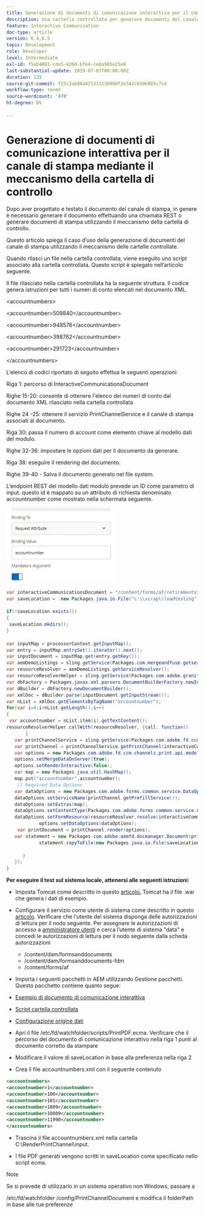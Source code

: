 ```yaml
---
title: Generazione di documenti di comunicazione interattiva per il canale di stampa mediante il meccanismo della cartella di controllo
description: Usa cartella controllata per generare documenti del canale di stampa
feature: Interactive Communication
doc-type: article
version: 6.4,6.5
topic: Development
role: Developer
level: Intermediate
exl-id: f5ab4801-cde5-426d-bfe4-ce0a985e25e8
last-substantial-update: 2019-07-07T00:00:00Z
duration: 135
source-git-commit: f23c2ab86d42531113690df2e342c65060b5c7cd
workflow-type: tm+mt
source-wordcount: '478'
ht-degree: 0%

---
```


# Generazione di documenti di comunicazione interattiva per il canale di stampa mediante il meccanismo della cartella di controllo

Dopo aver progettato e testato il documento del canale di stampa, in genere è necessario generare il documento effettuando una chiamata REST o generare documenti di stampa utilizzando il meccanismo della cartella di controllo.

Questo articolo spiega il caso d’uso della generazione di documenti del canale di stampa utilizzando il meccanismo delle cartelle controllate.

Quando rilasci un file nella cartella controllata, viene eseguito uno script associato alla cartella controllata. Questo script è spiegato nell’articolo seguente.

Il file rilasciato nella cartella controllata ha la seguente struttura. Il codice genera istruzioni per tutti i numeri di conto elencati nel documento XML.

&lt;accountnumbers>

&lt;accountnumber>509840&lt;/accountnumber>

&lt;accountnumber>948576&lt;/accountnumber>

&lt;accountnumber>398762&lt;/accountnumber>

&lt;accountnumber>291723&lt;/accountnumber>

&lt;/accountnumbers>

L’elenco di codici riportato di seguito effettua le seguenti operazioni:

Riga 1: percorso di InteractiveCommunicationsDocument

Righe 15-20: consente di ottenere l&#39;elenco dei numeri di conto dal documento XML rilasciato nella cartella controllata

Righe 24 -25: ottenere il servizio PrintChannelService e il canale di stampa associati al documento.

Riga 30: passa il numero di account come elemento chiave al modello dati del modulo.

Righe 32-36: impostare le opzioni dati per il documento da generare.

Riga 38: eseguire il rendering del documento.

Righe 39-40 - Salva il documento generato nel file system.

L’endpoint REST del modello dati modulo prevede un ID come parametro di input. questo id è mappato su un attributo di richiesta denominato accountnumber come mostrato nella schermata seguente.

![requestattribute](assets/requestattributeprintchannel.gif)

```java
var interactiveCommunicationsDocument = "/content/forms/af/retirementstatementprint/channels/print/";
var saveLocation =  new Packages.java.io.File("c:\\scrap\\loadtesting");

if(!saveLocation.exists())
{
 saveLocation.mkdirs();
}

var inputMap = processorContext.getInputMap();
var entry = inputMap.entrySet().iterator().next();
var inputDocument = inputMap.get(entry.getKey());
var aemDemoListings = sling.getService(Packages.com.mergeandfuse.getserviceuserresolver.GetResolver);
var resourceResolver = aemDemoListings.getServiceResolver();
var resourceResolverHelper = sling.getService(Packages.com.adobe.granite.resourceresolverhelper.ResourceResolverHelper);
var dbFactory = Packages.javax.xml.parsers.DocumentBuilderFactory.newInstance();
var dBuilder = dbFactory.newDocumentBuilder();
var xmlDoc = dBuilder.parse(inputDocument.getInputStream());
var nList = xmlDoc.getElementsByTagName("accountnumber");
for(var i=0;i<nList.getLength();i++)
{
 var accountnumber = nList.item(i).getTextContent();
resourceResolverHelper.callWith(resourceResolver, {call: function()
       {
   var printChannelService = sling.getService(Packages.com.adobe.fd.ccm.channels.print.api.service.PrintChannelService);
   var printChannel = printChannelService.getPrintChannel(interactiveCommunicationsDocument);
   var options = new Packages.com.adobe.fd.ccm.channels.print.api.model.PrintChannelRenderOptions();
   options.setMergeDataOnServer(true);
   options.setRenderInteractive(false);
   var map = new Packages.java.util.HashMap();
   map.put("accountnumber",accountnumber);
    // Required Data Options
   var dataOptions = new Packages.com.adobe.forms.common.service.DataOptions(); 
   dataOptions.setServiceName(printChannel.getPrefillService()); 
   dataOptions.setExtras(map); 
   dataOptions.setContentType(Packages.com.adobe.forms.common.service.ContentType.JSON);
   dataOptions.setFormResource(resourceResolver.resolve(interactiveCommunicationsDocument));
            options.setDataOptions(dataOptions); 
    var printDocument = printChannel.render(options);
   var statement = new Packages.com.adobe.aemfd.docmanager.Document(printDocument.getInputStream());
            statement.copyToFile(new Packages.java.io.File(saveLocation+"\\"+accountnumber+".pdf"));

      }
   });
}
```


**Per eseguire il test sul sistema locale, attenersi alle seguenti istruzioni:**

* Imposta Tomcat come descritto in questo [articolo.](/help/forms/ic-print-channel-tutorial/set-up-tomcat.md) Tomcat ha il file .war che genera i dati di esempio.
* Configurare il servizio come utente di sistema come descritto in questo [articolo](/help/forms/adaptive-forms/service-user-tutorial-develop.md).
Verificare che l&#39;utente del sistema disponga delle autorizzazioni di lettura per il nodo seguente. Per assegnare le autorizzazioni di accesso a [amministratore utenti](https://localhost:4502/useradmin) e cerca l’utente di sistema &quot;data&quot; e concedi le autorizzazioni di lettura per il nodo seguente dalla scheda autorizzazioni
   * /content/dam/formsanddocuments
   * /content/dam/formsanddocuments-fdm
   * /content/forms/af
* Importa i seguenti pacchetti in AEM utilizzando Gestione pacchetti. Questo pacchetto contiene quanto segue:


* [Esempio di documento di comunicazione interattiva](assets/retirementstatementprint.zip)
* [Script cartella controllata](assets/printchanneldocumentusingwatchedfolder.zip)
* [Configurazione origine dati](assets/datasource.zip)

* Apri il file /etc/fd/watchfolder/scripts/PrintPDF.ecma. Verificare che il percorso del documento di comunicazione interattivo nella riga 1 punti al documento corretto da stampare

* Modificare il valore di saveLocation in base alla preferenza nella riga 2

* Crea il file accountnumbers.xml con il seguente contenuto

```xml
<accountnumbers>
<accountnumber>1</accountnumber>
<accountnumber>100</accountnumber>
<accountnumber>101</accountnumber>
<accountnumber>1009</accountnumber>
<accountnumber>10009</accountnumber>
<accountnumber>11990</accountnumber>
</accountnumbers>
```


* Trascina il file accountnumbers.xml nella cartella C:\RenderPrintChannel\input.

* I file PDF generati vengono scritti in saveLocation come specificato nello script ecma.

>[!NOTE]
>
>Se si prevede di utilizzarlo in un sistema operativo non Windows, passare a
>
>/etc/fd/watchfolder /config/PrintChannelDocument e modifica il folderPath in base alle tue preferenze
